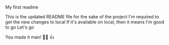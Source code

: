 My first readme

This is the updated README file for the sake of the project
I'm required to get the new changes to local
If it's available on local, then it means I'm good to go
Let's go

You made it man! 😵‍💫 👍

